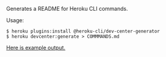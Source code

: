 Generates a README for Heroku CLI commands.

Usage:

```
$ heroku plugins:install @heroku-cli/dev-center-generator
$ heroku devcenter:generate > COMMMANDS.md
```

[Here is example output.](https://github.com/heroku/heroku-git)
